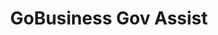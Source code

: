 ---
layout: homepage
title: GoBusiness Gov Assist
description: For Singapore Businesses
image: /images/
permalink: /
notification: <strong>COVID-19 Government Assistance for businesses:</strong> Click <a target="_blank" href="https://covid.gobusiness.gov.sg/govassist/govassist/">here</a> to view the list of government assistance to help businesses tide through COVID-19 
sections:
    - hero:
        title: Government Assistance for Businesses
        subtitle: The e-Adviser helps businesses in selecting a relevant assistance based on their business need. 
        background: /images/govassist-hero-banner.jpg
        button: Get started with e-Adviser
        url: https://ea-staging.l1t.molb.gov.sg/#/ 
        key_highlights:
        - title: Gobusiness Covid
          url: https://covid.gobusiness.gov.sg/
          description: Supporting our businesses, overcoming challenges and emerging stronger
        - title: Gebiz Alerts
          url: /gebiz-alerts/
          description: Be informed about the latest Government contracts
        - title: Productivity Solutions Grant
          url: /psg/
          description: PSG supports companies in the adoption of pre-scoped IT solutions and equipment that enhances productivity
        - title: Business Grants Portal
          url: https://www.businessgrants.gov.sg/
          description: Business Grants Portal brings government grants for businesses into one place, so it’s easier to find and apply for the grants you need.
---